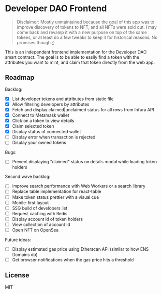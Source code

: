 # Developer DAO Frontend

> Disclaimer: Mostly unmaintained because the goal of this app was to improve discovery of tokens to NFT, and all NFTs were sold out. I may come back and revamp it with a new purpose on top of the same tokens, or at least do a few tweaks to keep it for historical reasons. No promises though ;)

This is an independent frontend implementation for the Developer DAO smart contract. The goal is to be able to easily find a token with the attributes you want to mint, and claim that token directly from the web app.

## Roadmap

Backlog:

- [x] List developer tokens and attributes from static file
- [x] Allow filtering developers by attributes
- [x] Fetch and display claimed|unclaimed status for all rows from Infura API
- [x] Connect to Metamask wallet
- [x] Click on a token to view details
- [x] Claim selected token
- [x] Display status of connected wallet
- [ ] Display error when transaction is rejected
- [ ] Display your owned tokens

Bugs:

- [ ] Prevent displaying "claimed" status on details modal while loading token holders

Second wave backlog:

- [ ] Improve search performance with Web Workers or a search library
- [ ] Replace table implementation for react-table
- [ ] Make token status prettier with a visual cue
- [ ] Mobile-first layout
- [ ] SSG build of developers list
- [ ] Request caching with Redis
- [ ] Display account id of token holders
- [ ] View collection of account id
- [ ] Open NFT on OpenSea

Future ideas:

- [ ] Display estimated gas price using Etherscan API (similar to how ENS Domains do)
- [ ] Get browser notifications when the gas price hits a threshold

## License

MIT

